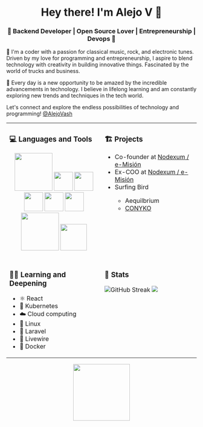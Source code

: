 
<h1 align="center">Hey there! I'm Alejo V 👋 </h1>
<h3 align="center">🚀 Backend Developer | Open Source Lover | Entrepreneurship | Devops 🚀</h3>
<div>
<p>
👋 I'm a coder with a passion for classical music, rock, and electronic tunes. Driven by my love for programming and entrepreneurship, I aspire to blend technology with creativity in building innovative things. Fascinated by the world of trucks and business.

🌟 Every day is a new opportunity to be amazed by the incredible advancements in technology. I believe in lifelong learning and am constantly exploring new trends and techniques in the tech world.

Let's connect and explore the endless possibilities of technology and programming!
<a href="https://twitter.com/AlejoVash" target="_new">@AlejoVash</a>
</p>
</div> 

<table>
  <tr>
    <!-- Languages and Tools -->
    <td valign="top" width="50%">
      <h3> 💻 Languages and Tools </h3>
      <p align="center">
        <img src="https://ftp.ntu.edu.tw/php/images/ele-running.gif" width="100">
        <img src="https://media3.giphy.com/media/ln7z2eWriiQAllfVcn/200w.webp" width="50">
        <img src="https://i.giphy.com/media/LMt9638dO8dftAjtco/200.webp" width="50">
        <img src="https://i.giphy.com/media/eNAsjO55tPbgaor7ma/200w.webp" width="50">
        <img src="https://i.giphy.com/media/IdyAQJVN2kVPNUrojM/200.webp" width="50">
        <img src="https://media3.giphy.com/media/kdFc8fubgS31b8DsVu/giphy.webp" width="50">
        <img src="https://media.giphy.com/media/kH1DBkPNyZPOk0BxrM/giphy.gif" width="100">
        <img src="https://media.giphy.com/media/SsCYf6DRFJrOpP0IoM/giphy.gif" width="70">
      </p>
    </td>
    <!-- Projects -->
    <td valign="top" width="50%">
      <h3> 🏗️ Projects </h3>
      <ul>
        <li>Co-founder at <a href="https://emision.co" target="_new">Nodexum / e-Misión</a></li>
        <li>Ex-COO at <a href="https://emision.co" target="_new">Nodexum / e-Misión</a></li>
        <li>Surfing Bird</li>
        <ul>
          <li>Aequilbrium</li>
          <li><a href="https://conyko.com" target="_new">CONYKO</a></li>
        </ul>
      </ul>
    </td>
  </tr>
  <tr>
    <!-- Languages and Tools -->
    <td valign="top" width="50%">
<h3> 👨‍🏫 Learning and Deepening </h3>
<ul>  <li>⚛️ React</li>  <li>🐙 Kubernetes</li>  <li>☁️ Cloud computing</li>  <li>🐧 Linux</li>  <li>🐘 Laravel</li>  <li>🔌 Livewire</li>  <li>🚢 Docker</li>  </ul>
    </td>
    <!-- Projects -->
    <td valign="top" width="50%">
      <h3>👾 Stats </h3>
	        <img src="https://github-readme-streak-stats.herokuapp.com?user=avelco&theme=monokai" alt="GitHub Streak"/>
	        <img src="https://github-readme-stats.vercel.app/api?username=avelco&theme=monokai&hide=contribs"/>
    </td>
  </tr>
</table>
<div align="center">
  <img src="https://media.tenor.com/s6PDSbCfGpIAAAAi/stoplight-stoplightio.gif" width="150">
</div>



